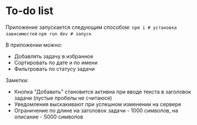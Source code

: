 # To-do list
Приложение запускается следующим способом:
	`npm i # установка зависимостей`
	`npm run dev # запуск`

В приложении можно:
- Добавлять задачу в избранное
- Сортировать по дате и по имени
- Фильтровать по статусу задачи

Заметки:
- Кнопка "Добавить" становится активна при вводе текста в заголовок задачи (пустые пробелы не считаюся)
- Уведомления выскакивают при успешном изменении на сервере
- Ограничение по длине на заголовок задачи - 1000 символов, на описание - 5000 символов
